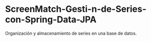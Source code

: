 # ScreenMatch-Gesti-n-de-Series-con-Spring-Data-JPA
Organización y almacenamiento de series en una base de datos.
